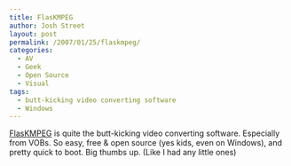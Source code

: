 ```yaml
---
title: FlasKMPEG
author: Josh Street
layout: post
permalink: /2007/01/25/flaskmpeg/
categories:
  - AV
  - Geek
  - Open Source
  - Visual
tags:
  - butt-kicking video converting software
  - Windows
---
```

[FlasKMPEG][1] is quite the butt-kicking video converting software. Especially from VOBs. So easy, free & open source (yes kids, even on Windows), and pretty quick to boot. Big thumbs up. (Like I had any little ones)

 [1]: http://flaskmpeg.sourceforge.net/
